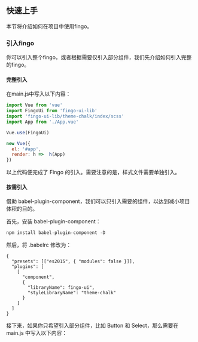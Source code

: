 ## 快速上手
本节将介绍如何在项目中使用fingo。


### 引入fingo
你可以引入整个fingo，或者根据需要仅引入部分组件，我们先介绍如何引入完整的fingo。

#### 完整引入
在main.js中写入以下内容：
```js
import Vue from 'vue'
import FingoUi from 'fingo-ui-lib'
import 'fingo-ui-lib/theme-chalk/index/scss'
import App from './App.vue'

Vue.use(FingoUi)

new Vue({
  el: '#app',
  render: h =>  h(App)
})

```
以上代码便完成了 Fingo 的引入。需要注意的是，样式文件需要单独引入。
#### 按需引入
借助 babel-plugin-component，我们可以只引入需要的组件，以达到减小项目体积的目的。

首先，安装 babel-plugin-component：
```js
npm install babel-plugin-component -D
```
然后，将 .babelrc 修改为：
```
{
  "presets": [["es2015", { "modules": false }]],
  "plugins": [
    [
      "component",
      {
        "libraryName": fingo-ui",
        "styleLibraryName": "theme-chalk"
      }
    ]
  ]
}
```
接下来，如果你只希望引入部分组件，比如 Button 和 Select，那么需要在 main.js 中写入以下内容：